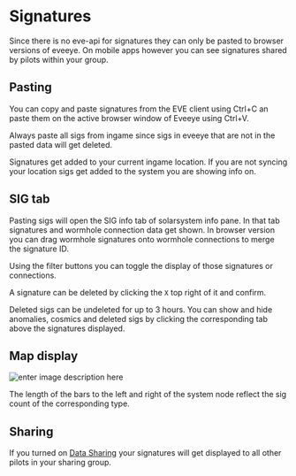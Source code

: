 # Signatures
Since there is no eve-api for signatures they can only be pasted to browser versions of eveeye. On mobile apps however you can see signatures shared by pilots within your group.

## Pasting
You can copy and paste signatures from the EVE client using Ctrl+C an paste them on the active browser window of Eveeye using Ctrl+V.

Always paste all sigs from ingame since sigs in eveeye that are not in the pasted data will get deleted.

Signatures get added to your current ingame location.
If you are not syncing your location sigs get added to the system you are showing info on. 

## SIG tab
Pasting sigs will open the SIG info tab of solarsystem info pane. In that tab signatures and wormhole connection data get shown. In browser version you can drag wormhole signatures onto wormhole connections to merge the signature ID.

Using the filter buttons you can toggle the display of those signatures or connections.
               
A signature can be deleted by clicking the `X` top right of it and confirm.

Deleted sigs can be undeleted for up to 3 hours.
You can show and hide anomalies, cosmics and deleted sigs by clicking the corresponding tab above the signatures displayed.                

## Map display
![enter image description here](https://raw.githubusercontent.com/Risingson/eedocs/master/docs/images/shapes/shapes_09.png)               
               
The length of the bars to the left and right of the system node reflect the sig count of the corresponding type.

## Sharing
If you turned on [Data Sharing](https://eedocs.readthedocs.io/en/latest/sharing/cloud/) your signatures will get displayed to all other pilots in your sharing group.


<!--stackedit_data:
eyJoaXN0b3J5IjpbNzgzMjUzNDQ2LDMzMTY3Mzk0MiwtNDgyND
YwNTY2LC00NTA1NTYxNCwzODgxODE0NzIsLTE0NTkxNDQ2MjBd
fQ==
-->